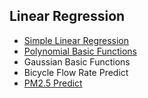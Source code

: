 ## Linear Regression
* [Simple Linear Regression](Simple%20Linear%20Regression/Simple-Linear-Regression.md)
* [Polynomial Basic Functions](Polynomial%20Basic%20Functions/Polynomial-Basic-Functions.md)
* Gaussian Basic Functions
* Bicycle Flow Rate Predict
* [PM2.5 Predict](PM2.5/PM2.5.md)
